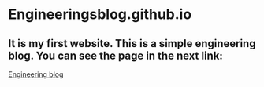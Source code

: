 # Engineeringsblog.github.io

<h2>It is my first website. This is a simple engineering blog. You can see the page in the next link:</h2>
<a href="https://leonardovazquez.github.io/engineeringblog.github.io">Engineering blog</a>

